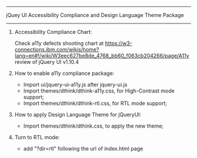************************************************************************
jQuey UI Accessibility Compliance  and Design Language Theme Package
************************************************************************

1. Accessibility Compliance Chart: 
	
	Check a11y defects shooting chart at https://w3-connections.ibm.com/wikis/home?lang=en#!/wiki/W3eec627be8de_4768_bb60_f063cb204266/page/A11y review of jQuery UI v1.10.4

2. How to enable a11y compliance package:

	- Import ui/jquery-ui-a11y.js after jquery-ui.js
	- Import themes/dthink/dthink-a11y.css, for High-Contrast mode support;
	- Import themes/dthink/dthink-rtl.css, for RTL mode support;

3. How to apply Design Language Theme for jQueryUI:

	- Import themes/dthink/dthink.css, to apply the new theme;
	
4. Turn to RTL mode:

	- add "?dir=rtl" following the url of index.html page